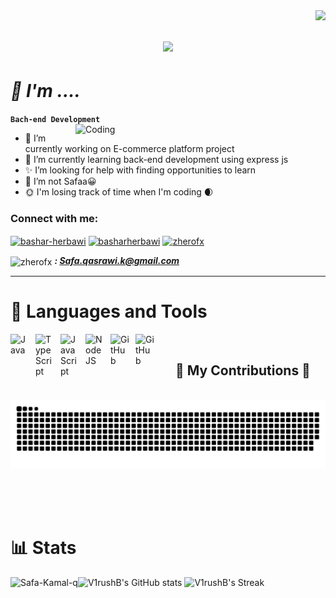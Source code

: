 <img align="right" src="https://visitor-badge.laobi.icu/badge?page_id=salesp07.salesp07" />

<h1 align="center">
<img src="https://readme-typing-svg.herokuapp.com/?font=Righteous&size=35&pause=1300&color=F7AB3D&center=true&vCenter=true&width=500&height=70&duration=3500&lines=Hi+There!🙋🏻+I'm+Safa+Qasrawi;" />
</h1>

# ***🌼 I'm ....***

**`Bach-end Development`**
<img align="right" alt="Coding" width="400" src="https://i.pinimg.com/originals/94/d1/7e/94d17e25dba0111b8c6f737b6083e234.gif">
- 🔭 I’m currently working on E-commerce platform project
- 🌱 I’m currently learning back-end development using express js 
- ✨ I’m looking for help with finding opportunities to learn 
- 📣 I’m not Safaa😀
- 🌞 I'm losing track of time when I'm coding 🌒

<h3 align="left">Connect with me:</h3>
<p align="left">
<a href="https://www.linkedin.com/in/safa-qasrawi-073a3024b/" target="blank"><img align="center" src="https://raw.githubusercontent.com/rahuldkjain/github-profile-readme-generator/master/src/images/icons/Social/linked-in-alt.svg" alt="bashar-herbawi" height="30" width="40" /></a>
<a href="https://instagram.com/safa.alqasrawi?igshid=MzRlODBiNWFlZA==" target="blank"><img align="center" src="https://raw.githubusercontent.com/rahuldkjain/github-profile-readme-generator/master/src/images/icons/Social/instagram.svg" alt="basharherbawi" height="30" width="40" /></a>
<a href="https://codeforces.com/profile/Safa_K" target="blank"><img align="center" src="https://raw.githubusercontent.com/rahuldkjain/github-profile-readme-generator/master/src/images/icons/Social/codeforces.svg" alt="zherofx" height="30" width="40" /></a>
</p>

<img align="center" src="https://upload.wikimedia.org/wikipedia/commons/thumb/7/7e/Gmail_icon_%282020%29.svg/1280px-Gmail_icon_%282020%29.svg.png" alt="zherofx" height="20" width="30" />  ***: Safa.qasrawi.k@gmail.com***

---

# 🧰 Languages and Tools
<img align="left" alt="Java" width="30px" style="padding-right:10px;" src="https://cdn.jsdelivr.net/gh/devicons/devicon/icons/java/java-original.svg"/>
<img align="left" alt="TypeScript" width="30px" style="padding-right:10px;" src="https://cdn.jsdelivr.net/gh/devicons/devicon/icons/typescript/typescript-plain.svg" />
<img align="left" alt="JavaScript" width="30px" style="padding-right:10px;" src="https://cdn.jsdelivr.net/gh/devicons/devicon/icons/javascript/javascript-plain.svg" />
<img align="left" alt="NodeJS" width="30px" style="padding-right:10px;" src="https://cdn.jsdelivr.net/gh/devicons/devicon/icons/nodejs/nodejs-original.svg" />
<img align="left" alt="GitHub" width="30px" style="padding-right:10px;" src="https://cdn.jsdelivr.net/gh/devicons/devicon/icons/github/github-original.svg" />
<img align="left" alt="GitHub" width="30px" style="padding-right:10px;" src="https://ajeetchaulagain.com/static/7cb4af597964b0911fe71cb2f8148d64/87351/express-js.png" />
<br />


<div align="center">
  <h2>🐍 My Contributions 🐍</h2>
  <br>
  <img alt="snake eating my contributions" src="https://github.com/1999AZZAR/1999AZZAR/blob/main/resources/img/grid-snake.svg" />
  
  <br/><br/><br/>
</div>

# 📊 Stats
<img align="left" src="https://github-readme-stats-sigma-five.vercel.app/api/top-langs?username=Safa-Kamal-q&show_icons=true&locale=en&layout=compact&theme=onedark" alt="Safa-Kamal-q">

![V1rushB's GitHub stats](https://github-readme-stats.vercel.app/api?username=Safa-Kamal-q&show_icons=true&theme=onedark)
![V1rushB's Streak](https://github-readme-streak-stats.herokuapp.com/?user=Safa-Kamal-q&theme=onedark)



